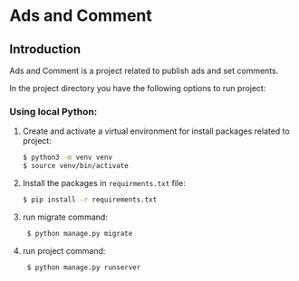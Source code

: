 # Ads and Comment

## Introduction

Ads and Comment is a project related to publish ads and set comments.

In the project directory you have the following options to run project:

### Using local Python:

1. Create and activate a virtual environment for install packages related to project:
    ```sh
    $ python3 -m venv venv
    $ source venv/bin/activate
    ```

2. Install the packages in `requirments.txt` file:
    ```sh
    $ pip install -r requirements.txt
    ```
3. run migrate command:
   ```sh
    $ python manage.py migrate
    ```

4. run project command:
   ```sh
    $ python manage.py runserver
    ```



